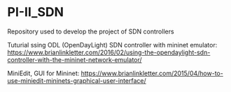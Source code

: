 # PI-II_SDN
Repository used to develop the project of SDN controllers


Tuturial ssing ODL (OpenDayLight) SDN controller with mininet emulator:
https://www.brianlinkletter.com/2016/02/using-the-opendaylight-sdn-controller-with-the-mininet-network-emulator/


MiniEdit, GUI for Mininet: https://www.brianlinkletter.com/2015/04/how-to-use-miniedit-mininets-graphical-user-interface/
